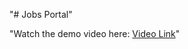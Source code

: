 "# Jobs Portal" 
 
"Watch the demo video here: [Video Link](https://drive.google.com/file/d/1mkaqMqPgpZy1MXOa0B45GlCGBNKAeDpg/view?usp=drive_link)" 
